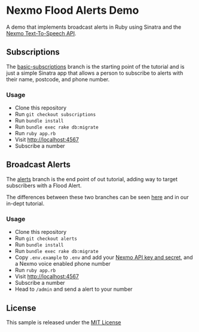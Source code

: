 # Nexmo Flood Alerts Demo

A demo that implements broadcast alerts in Ruby
using Sinatra and the [Nexmo Text-To-Speech API](https://docs.nexmo.com/voice/text-to-speech).

## Subscriptions

The [basic-subscriptions](../../tree/basic-subscriptions) branch is the starting point of the tutorial and is just a simple Sinatra app that allows a person to
subscribe to alerts with their name, postcode, and phone number.

### Usage

* Clone this repository
* Run `git checkout subscriptions`
* Run `bundle install`
* Run `bundle exec rake db:migrate`
* Run `ruby app.rb`
* Visit [http://localhost:4567](http://localhost:4567)
* Subscribe a number

## Broadcast Alerts

The [alerts](../../tree/alerts) branch is the end point of out tutorial,
adding way to target subscribers with a Flood Alert.

The differences between these two branches can be seen [here](../../compare/subscriptions...alerts)
and in our in-dept tutorial.

### Usage

* Clone this repository
* Run `git checkout alerts`
* Run `bundle install`
* Run `bundle exec rake db:migrate`
* Copy `.env.example` to `.env` and add your [Nexmo API key and secret](https://dashboard.nexmo.com/settings), and a Nexmo voice enabled phone
number
* Run `ruby app.rb`
* Visit [http://localhost:4567](http://localhost:4567)
* Subscribe a number
* Head to `/admin` and send a alert to your number

## License

This sample is released under the [MIT License][license]

[license]: LICENSE.txt
